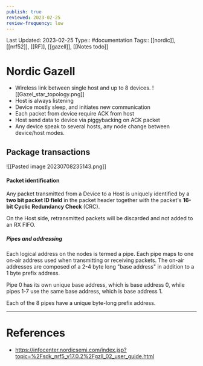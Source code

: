 ```yaml
---
publish: true
reviewed: 2023-02-25
review-frequency: low
---
```

Last Updated: 2023-02-25
Type:: #documentation 
Tags:: [[nordic]], [[nrf52]], [[RF]], [[gazell]], [[Notes todo]]

# Nordic Gazell
- Wireless link between single host and up to 8 devices.
![[Gazel_star_topology.png]]
- Host is always listening
- Device mostly sleep, and initiates new communication
- Each packet from device require ACK from host
- Host send data to device via piggybacking on ACK packet
- Any device speak to several hosts, any node change between device/host modes. 

## Package transactions

![[Pasted image 20230708235143.png]]

#### Packet identification
Any packet transmitted from a Device to a Host is uniquely identified by a **two bit packet ID field** in the packet header together with the packet's **16-bit Cyclic Redundancy Check** (CRC). 

On the Host side, retransmitted packets will be discarded and not added to an RX FIFO.

##### Pipes and addressing
Each logical address on the nodes is termed a pipe. Each pipe maps to one on-air address used when transmitting or receiving packets.
The on-air addresses are composed of a 2-4 byte long "base address" in addition to a 1 byte prefix address.

Pipe 0 has its own unique base address, which is base address 0, while pipes 1-7 use the same base address, which is base address 1.

Each of the 8 pipes have a unique byte-long prefix address.


---
# References
- https://infocenter.nordicsemi.com/index.jsp?topic=%2Fsdk_nrf5_v17.0.2%2Fgzll_02_user_guide.html